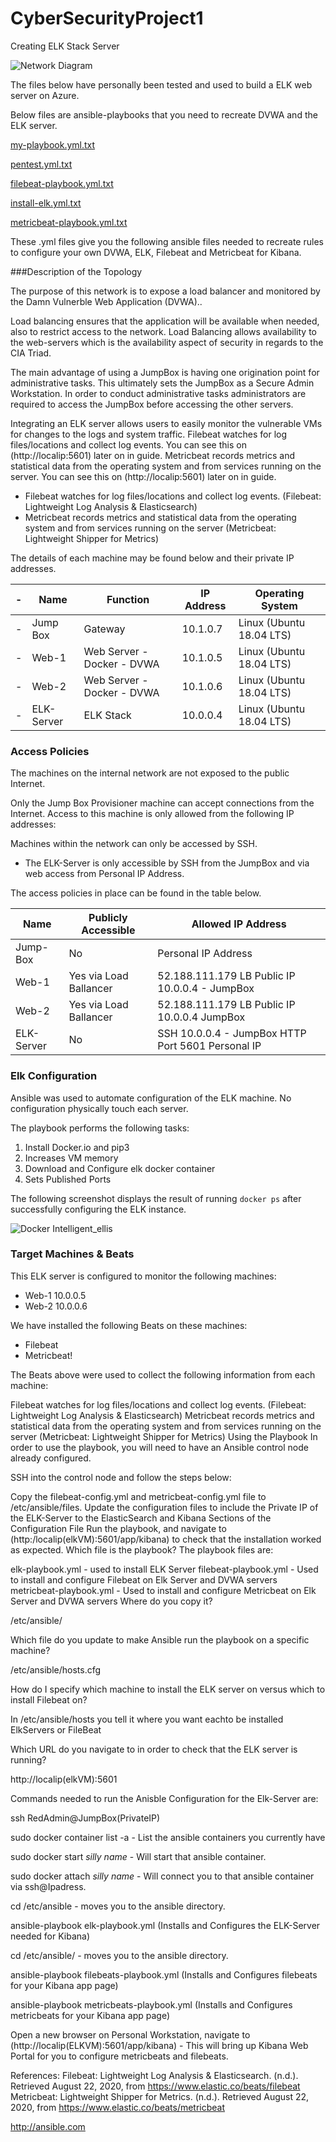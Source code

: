 # CyberSecurityProject1
Creating ELK Stack Server



![Network Diagram](https://user-images.githubusercontent.com/40638009/138611278-57379e9a-9a3c-4eb5-887f-bd958d59234a.png)



The files below have personally been tested and used to build a ELK web server on Azure. 

Below files are ansible-playbooks that you need to recreate DVWA and the ELK server. 

[my-playbook.yml.txt](https://github.com/Kreyeptic/CyberSecurityProject1/files/7403973/my-playbook.yml.txt)

[pentest.yml.txt](https://github.com/Kreyeptic/CyberSecurityProject1/files/7403976/pentest.yml.txt)

[filebeat-playbook.yml.txt](https://github.com/Kreyeptic/CyberSecurityProject1/files/7403977/filebeat-playbook.yml.txt)

[install-elk.yml.txt](https://github.com/Kreyeptic/CyberSecurityProject1/files/7403978/install-elk.yml.txt)

[metricbeat-playbook.yml.txt](https://github.com/Kreyeptic/CyberSecurityProject1/files/7403979/metricbeat-playbook.yml.txt)

These .yml files give you the following ansible files needed to recreate rules to configure your own DVWA, ELK, Filebeat and Metricbeat for Kibana.

###Description of the Topology

The purpose of this network is to expose a load balancer and monitored by the Damn Vulnerble Web Application (DVWA)..

Load balancing ensures that the application will be available when needed, also to restrict access to the network. Load Balancing allows availability to the web-servers which is the availability aspect of security in regards to the CIA Triad.

 The main advantage of using a JumpBox is having one origination point for administrative tasks. This ultimately sets the JumpBox as a Secure Admin Workstation. In order to conduct administrative tasks administrators are required to access the JumpBox before accessing the other servers.

Integrating an ELK server allows users to easily monitor the vulnerable VMs for changes to the logs and system traffic.
Filebeat watches for log files/locations and collect log events. You can see this on (http://localip:5601) later on in guide.
Metricbeat records metrics and statistical data from the operating system and from services running on the server. You can see this on (http://localip:5601) later on in guide.
* Filebeat watches for log files/locations and collect log events. (Filebeat: Lightweight Log Analysis &amp; Elasticsearch)
* Metricbeat records metrics and statistical data from the operating system and from services running on the server (Metricbeat: Lightweight Shipper for Metrics)

The details of each machine may be found below and their private IP addresses.

-| Name       | Function                   | IP Address | Operating System         |
-|------------|----------------------------|------------|--------------------------|
-| Jump Box   | Gateway                    | 10.1.0.7   | Linux (Ubuntu 18.04 LTS) |
-| Web-1      | Web Server - Docker - DVWA | 10.1.0.5   | Linux (Ubuntu 18.04 LTS) |
-| Web-2      | Web Server - Docker - DVWA | 10.1.0.6   | Linux (Ubuntu 18.04 LTS) |
-| ELK-Server | ELK Stack                  | 10.0.0.4   | Linux (Ubuntu 18.04 LTS) |


 ### Access Policies

The machines on the internal network are not exposed to the public Internet.

Only the Jump Box Provisioner machine can accept connections from the Internet. Access to this machine is only allowed from the following IP addresses:

Machines within the network can only be accessed by SSH.
* The ELK-Server is only accessible by SSH from the JumpBox and via web access from Personal IP Address.

 The access policies in place can be found in the table below.

| Name       | Publicly Accessible     | Allowed IP Address                                 |
|------------|-------------------------|----------------------------------------------------|
| Jump-Box   | No                      | Personal IP Address                                |
| Web-1      | Yes via Load Ballancer | 52.188.111.179 LB Public IP 10.0.0.4 - JumpBox      |
| Web-2      | Yes via Load Ballancer | 52.188.111.179 LB Public IP 10.0.0.4 JumpBox        |
| ELK-Server | No                      | SSH 10.0.0.4 - JumpBox HTTP Port 5601 Personal IP  |

### Elk Configuration

Ansible was used to automate configuration of the ELK machine. No configuration
physically touch each server.

The playbook performs the following tasks:

1. Install Docker.io and pip3
2. Increases VM memory
3. Download and Configure elk docker container
4. Sets Published Ports

The following screenshot displays the result of running `docker ps` after successfully configuring the ELK instance.

![Docker  Intelligent_ellis](https://user-images.githubusercontent.com/40638009/138609260-49cf7d50-6e3c-4815-a146-fd5d42926ac1.png)

### Target Machines & Beats
This ELK server is configured to monitor the following machines:
* Web-1 10.0.0.5
* Web-2 10.0.0.6

We have installed the following Beats on these machines:
* Filebeat
* Metricbeat!

The Beats above were used to collect the following information from each machine:

Filebeat watches for log files/locations and collect log events. (Filebeat: Lightweight Log Analysis & Elasticsearch)
Metricbeat records metrics and statistical data from the operating system and from services running on the server (Metricbeat: Lightweight Shipper for Metrics)
Using the Playbook
In order to use the playbook, you will need to have an Ansible control node already configured.

SSH into the control node and follow the steps below:

Copy the filebeat-config.yml and metricbeat-config.yml file to /etc/ansible/files.
Update the configuration files to include the Private IP of the ELK-Server to the ElasticSearch and Kibana Sections of the Configuration File
Run the playbook, and navigate to (http:/localip(elkVM):5601/app/kibana) to check that the installation worked as expected.
Which file is the playbook? The playbook files are:

elk-playbook.yml - used to install ELK Server
filebeat-playbook.yml - Used to install and configure Filebeat on Elk Server and DVWA servers
metricbeat-playbook.yml - Used to install and configure Metricbeat on Elk Server and DVWA servers
Where do you copy it?

/etc/ansible/

Which file do you update to make Ansible run the playbook on a specific machine?

/etc/ansible/hosts.cfg

How do I specify which machine to install the ELK server on versus which to install Filebeat on?

In /etc/ansible/hosts you tell it where you want eachto be installed ElkServers or FileBeat

Which URL do you navigate to in order to check that the ELK server is running?

http://localip(elkVM):5601

Commands needed to run the Anisble Configuration for the Elk-Server are:

ssh RedAdmin@JumpBox(PrivateIP)

sudo docker container list -a - List the ansible containers you currently have

sudo docker start *silly name* - Will start that ansible container.

sudo docker attach *silly name* - Will connect you to that ansible container via ssh@Ipadress.

cd /etc/ansible - moves you to the ansible directory. 

ansible-playbook elk-playbook.yml (Installs and Configures the ELK-Server needed for Kibana)

cd /etc/ansible/ - moves you to the ansible directory. 

ansible-playbook filebeats-playbook.yml (Installs and Configures filebeats for your Kibana app page)

ansible-playbook metricbeats-playbook.yml (Installs and Configures metricbeats for your Kibana app page)

Open a new browser on Personal Workstation, navigate to (http://localip(ELKVM):5601/app/kibana) - This will bring up Kibana Web Portal for you to configure metricbeats and filebeats.

References:
Filebeat: Lightweight Log Analysis & Elasticsearch. (n.d.). Retrieved August 22, 2020, from https://www.elastic.co/beats/filebeat Metricbeat: Lightweight Shipper for Metrics. (n.d.). Retrieved August 22, 2020, from https://www.elastic.co/beats/metricbeat

http://ansible.com


